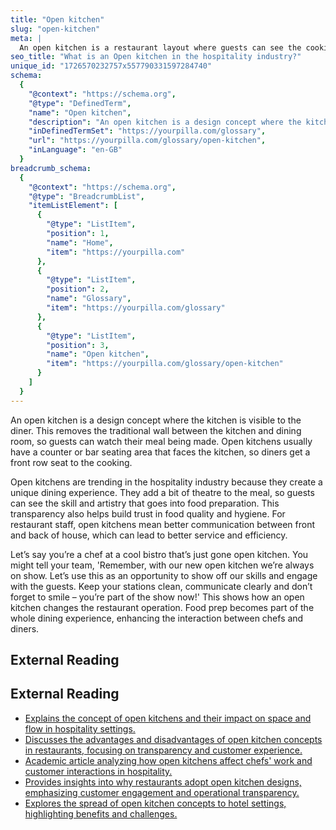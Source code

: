 ```yaml
---
title: "Open kitchen"
slug: "open-kitchen"
meta: |
  An open kitchen is a restaurant layout where guests can see the cooking process. It enhances transparency, engages guests, and showcases culinary skills.
seo_title: "What is an Open kitchen in the hospitality industry?"
unique_id: "1726570232757x557790331597284740"
schema:
  {
    "@context": "https://schema.org",
    "@type": "DefinedTerm",
    "name": "Open kitchen",
    "description": "An open kitchen is a design concept where the kitchen is visible to the diner. It removes the traditional wall between the kitchen and dining room so guests can watch their meal being made.",
    "inDefinedTermSet": "https://yourpilla.com/glossary",
    "url": "https://yourpilla.com/glossary/open-kitchen",
    "inLanguage": "en-GB"
  }
breadcrumb_schema:
  {
    "@context": "https://schema.org",
    "@type": "BreadcrumbList",
    "itemListElement": [
      {
        "@type": "ListItem",
        "position": 1,
        "name": "Home",
        "item": "https://yourpilla.com"
      },
      {
        "@type": "ListItem",
        "position": 2,
        "name": "Glossary",
        "item": "https://yourpilla.com/glossary"
      },
      {
        "@type": "ListItem",
        "position": 3,
        "name": "Open kitchen",
        "item": "https://yourpilla.com/glossary/open-kitchen"
      }
    ]
  }
---
```


An open kitchen is a design concept where the kitchen is visible to the diner. This removes the traditional wall between the kitchen and dining room, so guests can watch their meal being made. Open kitchens usually have a counter or bar seating area that faces the kitchen, so diners get a front row seat to the cooking.

Open kitchens are trending in the hospitality industry because they create a unique dining experience. They add a bit of theatre to the meal, so guests can see the skill and artistry that goes into food preparation. This transparency also helps build trust in food quality and hygiene. For restaurant staff, open kitchens mean better communication between front and back of house, which can lead to better service and efficiency.

Let’s say you’re a chef at a cool bistro that’s just gone open kitchen. You might tell your team, 'Remember, with our new open kitchen we’re always on show. Let’s use this as an opportunity to show off our skills and engage with the guests. Keep your stations clean, communicate clearly and don’t forget to smile – you’re part of the show now!' This shows how an open kitchen changes the restaurant operation. Food prep becomes part of the whole dining experience, enhancing the interaction between chefs and diners.

## External Reading



## External Reading

*   [Explains the concept of open kitchens and their impact on space and flow in hospitality settings.](https://www.wolfhomeproducts.com/blog/open-concept-vs-closed-concept-kitchens/#:~:text=In%20an%20open%20kitchen%2C%20there,smooth%20flow%20between%20common%20areas.)
*   [Discusses the advantages and disadvantages of open kitchen concepts in restaurants, focusing on transparency and customer experience.](https://www.torkusa.com/about-us/blog/the-pros-and-cons-of-open-kitchen-restaurants#:~:text=In%20the%20restaurant%20industry%20there,hygiene%2C%20professionalism%20and%20culinary%20excellence.)
*   [Academic article analyzing how open kitchens affect chefs' work and customer interactions in hospitality.](https://www.sciencedirect.com/science/article/abs/pii/S1447677020301819)
*   [Provides insights into why restaurants adopt open kitchen designs, emphasizing customer engagement and operational transparency.](https://www.nisbets.com.au/why-do-restaurants-have-open-kitchens)
*   [Explores the spread of open kitchen concepts to hotel settings, highlighting benefits and challenges.](https://www.hotelexecutive.com/feature_focus/4901/open-kitchen-concept-spreads-to-hotels)